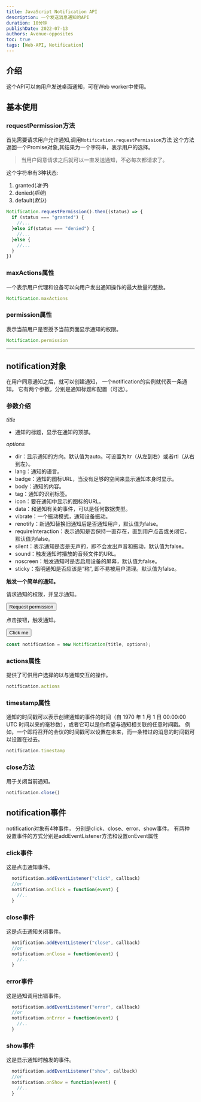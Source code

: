 ```yaml
---
title: JavaScript Notification API
description: 一个发送消息通知的API
duration: 10分钟
publishDate: 2022-07-13
authors: Avenue-opposites
toc: true
tags: [Web-API, Notification]
---
```


## 介绍

这个API可以向用户发送桌面通知，可在Web worker中使用。

## 基本使用

### requestPermission方法

首先需要请求用户允许通知,调用`Notification.requestPermission`方法
这个方法返回一个Promise对象,其结果为一个字符串，表示用户的选择。

> 当用户同意请求之后就可以一直发送通知，不必每次都请求了。

这个字符串有3种状态:
1. granted(*准予*)
2. denied(*拒绝*)
3. default(*默认*)

```js
Notification.requestPermission().then((status) => {
  if (status === "granted") {
    //...
  }else if(status === "denied") {
    //...
  }else {
    //...
  }
})
```

### maxActions属性

一个表示用户代理和设备可以向用户发出通知操作的最大数量的整数。

```js
Notification.maxActions
```

### permission属性

表示当前用户是否授予当前页面显示通知的权限。

```js
Notification.permission
```

___

## notification对象

在用户同意通知之后，就可以创建通知，
一个notification的实例就代表一条通知。
它有两个参数，分别是通知标题和配置（可选）。

### 参数介绍

*title*
- 通知的标题，显示在通知的顶部。

*options*
- dir：显示通知的方向。默认值为auto。可设置为ltr（从左到右）或者rtl（从右到左）。
- lang：通知的语言。
- badge：通知的图标URL，当没有足够的空间来显示通知本身时显示。
- body：通知的内容。
- tag：通知的识别标签。
- icon：要在通知中显示的图标的URL。
- data：和通知有关的事件，可以是任何数据类型。
- vibrate：一个振动模式，通知设备振动。
- renotify：新通知替换旧通知后是否通知用户，默认值为false。
- requireInteraction：表示通知是否保持一直存在，直到用户点击或关闭它，默认值为false。
- silent：表示通知是否是无声的，即不会发出声音和振动，默认值为false。
- sound：触发通知时播放的音频文件的URL。
- noscreen：触发通知时是否启用设备的屏幕，默认值为false。
- sticky：指明通知是否应该是“粘”, 即不易被用户清理。默认值为false。

**触发一个简单的通知。**

请求通知的权限，并显示通知。

<button id="request" class="daisy-btn daisy-btn-outline daisy-btn-accent">
  Request permission
</button>

<!-- 点击请求通知权限 -->
<script>
  const request = document.getElementById("request")

  request.addEventListener("click", () => {
    Notification.requestPermission().then(status => {
      if(status === "granted") {
        alert("权限已获得")
      }else if(status === "denied") {
        alert("权限已拒绝")
      }else {
        alert("默认未知权限")
      }
    })
  })
</script>

点击按钮，触发通知。

<button id="trigger" class="daisy-btn daisy-btn-outline daisy-btn-primary">
  Click me
</button>

<!-- 点击触发通知 -->
<script>
  const trigger = document.getElementById("trigger")
  const title = "Hello, World!"
  const options = {
    body: "这是一个简单的通知",
  }
  trigger.addEventListener("click", () => {
    const notification = new Notification (title, options)
    notification.addEventListener("click", () => {
      window.open("https://github.com/Avenue-opposites", "_blank")
      notification.close()
    })
    }
  )
</script>

```js
const notification = new Notification(title, options);
```

### actions属性

提供了可供用户选择的以与通知交互的操作。

```js
notification.actions
```

### timestamp属性

通知的时间戳可以表示创建通知的事件的时间（自 1970 年 1 月 1 日 00:00:00 UTC 时间以来的毫秒数），或者它可以是你希望与通知相关联的任意时间戳。
例如，一个即将召开的会议的时间戳可以设置在未来，而一条错过的消息的时间戳可以设置在过去。

```js
notification.timestamp
```

### close方法

用于关闭当前通知。

```js
notification.close()
```

## notification事件

notification对象有4种事件，
分别是click、close、error、show事件。
有两种设置事件的方式分别是addEventListener方法和设置onEvent属性

### click事件

这是点击通知事件。

```js
  notification.addEventListener("click", callback)
  //or
  notification.onClick = function(event) {
    //..
  }
```

### close事件

这是点击通知关闭事件。

```js
  notification.addEventListener("close", callback)
  //or
  notification.onClose = function(event) {
    //..
  }
```

### error事件

这是通知调用出错事件。

```js
  notification.addEventListener("error", callback)
  //or
  notification.onError = function(event) {
    //..
  }
```

### show事件

这是显示通知时触发的事件。

```js
  notification.addEventListener("show", callback)
  //or
  notification.onShow = function(event) {
    //..
  }
```